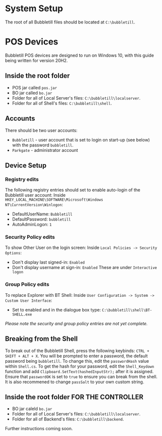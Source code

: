 # System Setup
The root of all Bubbletill files should be located at `C:\bubbletill`.

# POS Devices
Bubbletill POS devices are designed to run on Windows 10, with this guide being written for version 20H2.
## Inside the root folder
- POS jar called `pos.jar`
- BO jar called `bo.jar`
- Folder for all of Local Server's files: `C:\bubbletill\localserver`.
- Folder for all of Shell's files: `C:\bubbletill\shell`.

## Accounts
There should be two user accounts:
- `Bubbletill` - user account that is set to login on start-up (see below) with the password `bubbletill`.
- `Parkgate` - administrator account

## Device Setup
### Registry edits
The following registry entries should set to enable auto-login of the Bubbletill user account:
Inside `HKEY_LOCAL_MACHINE\SOFTWARE\Microsoft\Windows NT\CurrentVersion\Winlogon`:
- DefaultUserName: `Bubbletill`
- DefaultPassword: `bubbletill`
- AutoAdminLogon: `1`

### Security Policy edits
To show Other User on the login screen:
Inside `Local Policies -> Security Options`:
- Don't display last signed-in: `Enabled`
- Don't display username at sign-in: `Enabled`
These are under `Interactive logon`

### Group Policy edits
To replace Explorer with BT Shell:
Inside `User Configuration -> System -> Custom User Interface`:
- Set to enabled and in the dialogue box type: `C:\bubbletill\shell\BT-SHELL.exe`

*Please note the security and group policy entries are not yet complete.*

## Breaking from the Shell
To break out of the Bubbletill Shell, press the following keybinds: `CTRL + SHIFT + ALT + X`. You will be prompted to enter a password, the default password being `bubbletill`. To change this, edit the `passwordHash` value within `Shell.cs`. To get the hash for your password, edit the `Shell_Keydown` function and add `Clipboard.SetText(hashedInputStr);` after it is assigned. Ensure that `passwordOK` is set to `true` to ensure you can break from the shell. It is also recommened to change `passSalt` to your own custom string.

## Inside the root folder **FOR THE CONTROLLER**
- BO jar caleld `bo.jar`
- Folder for all of Local Server's files: `C:\bubbletill\localserver`.
- Folder for all of Backend's files: `C:\bubbletill\backend`.

Further instructions coming soon.
